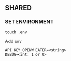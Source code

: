## SHARED 


### SET ENVIRONMENT
```
touch .env
```

Add env
```
API_KEY_OPENWHEATER=<string>
DEBUG=<int: 1 or 0>
```
